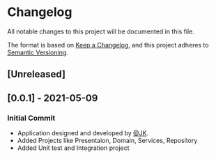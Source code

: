 ﻿# Changelog
All notable changes to this project will be documented in this file.

The format is based on [Keep a Changelog](https://keepachangelog.com/en/1.0.0/),
and this project adheres to [Semantic Versioning](https://semver.org/spec/v2.0.0.html).

## [Unreleased]

## [0.0.1] - 2021-05-09
### Initial Commit
- Application designed and developed by [@JK](https://github.com/jiteshkaranjkar).
- Added Projects like Presentaion, Domain, Services, Repository
- Added Unit test and Integration project

